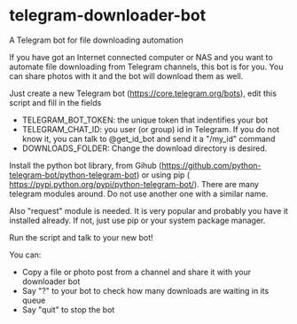 # telegram-downloader-bot

A Telegram bot for file downloading automation 

If you have got an Internet connected computer or NAS and you want to automate file downloading from Telegram channels, this bot is for you. You can share photos with it and the bot will download them as well.

Just create a new Telegram bot (https://core.telegram.org/bots), edit this script and fill in the fields 

* TELEGRAM_BOT_TOKEN: the unique token that indentifies your bot 
* TELEGRAM_CHAT_ID: you user (or group) id in Telegram. If you do not know it, you can talk to @get_id_bot and send it a "/my_id" command  
* DOWNLOADS_FOLDER: Change the download directory is desired.

Install the python bot library, from Gihub (https://github.com/python-telegram-bot/python-telegram-bot) or using pip ( https://pypi.python.org/pypi/python-telegram-bot/). There are many telegram modules around. Do not use another one with a similar name.

Also "request" module is needed. It is very popular and probably you have it installed already. If not, just use pip or your system package manager.

Run the script and talk to your new bot!

You can:

* Copy a file or photo post from a channel and share it with your downloader bot
* Say "?" to your bot to check how many downloads are waiting in its queue
* Say "quit" to stop the bot

